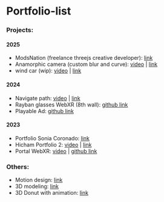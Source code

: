 # Portfolio-list

### Projects:
#### 2025
- ModsNation (freelance threejs creative developer): [link](https://www.modsnation.com/)
- Anamorphic camera (custom blur and curve):
[video](https://www.linkedin.com/posts/hicham-zaadla_threejs-threejsjourney-webgl-activity-7289308550240116736-HKPV?utm_source=share&utm_medium=member_desktop&rcm=ACoAAD4vSWkBvamRhdgPRQYy4-Sz55gDZNw2KQQ)
| [link](https://custom-blur.vercel.app/)
- wind car (wip):
[video](https://www.linkedin.com/posts/hicham-zaadla_threejs-threejsjourney-webgl-activity-7337120737998041090-0AYB?utm_source=share&utm_medium=member_desktop&rcm=ACoAAD4vSWkBvamRhdgPRQYy4-Sz55gDZNw2KQQ)
| [link](https://car-wind.vercel.app/)
#### 2024
- Navigate path:
[video](https://www.linkedin.com/posts/hicham-zaadla_3d-city-prt2-qwertyarrow-keys-control-activity-7198752750828933122-LW75?utm_source=share&utm_medium=member_desktop&rcm=ACoAAD4vSWkBvamRhdgPRQYy4-Sz55gDZNw2KQQ)
| [link](https://castle-six.vercel.app/)
- Rayban glasses WebXR (8th wall):
  [github link](https://github.com/Hicham2012/rayban)
- Playable Ad: [github link](https://github.com/Hicham2012/Quiet)
#### 2023
- Portfolio Sonia Coronado: [link](https://portfolio-sonia-coronado.vercel.app/)
- Hicham Portfolio 2:
[video](https://www.linkedin.com/posts/hicham-zaadla_adding-webgl-to-my-personal-website-wip-activity-7119095590864478208-q9-c?utm_source=share&utm_medium=member_desktop&rcm=ACoAAD4vSWkBvamRhdgPRQYy4-Sz55gDZNw2KQQ)
| [link](https://3d-zaadla.vercel.app/)
- Portal WebXR:
[video](https://www.linkedin.com/posts/hicham-zaadla_finished-my-first-experiment-on-webxr-as-activity-7099901493876514817-Ga69?utm_source=share&utm_medium=member_desktop&rcm=ACoAAD4vSWkBvamRhdgPRQYy4-Sz55gDZNw2KQQ)
| [github link](https://github.com/Hicham2012/Portal_SceneXR/tree/main)

### Others:
- Motion design: [link](https://www.linkedin.com/posts/hicham-zaadla_learning-some-motion-design-this-week-and-activity-7192948599515693056-fzwW?utm_source=share&utm_medium=member_desktop&rcm=ACoAAD4vSWkBvamRhdgPRQYy4-Sz55gDZNw2KQQ)
- 3D modeling: [link](https://www.linkedin.com/posts/hicham-zaadla_3d-blender-meme-activity-7291821750621777920-q2tk?utm_source=share&utm_medium=member_desktop&rcm=ACoAAD4vSWkBvamRhdgPRQYy4-Sz55gDZNw2KQQ)
- 3D Donut with animation: [link](https://dribbble.com/shots/21886870-Donut-final-touch)

